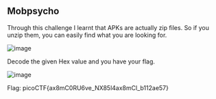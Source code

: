 ## Mobpsycho

Through this challenge I learnt that APKs are actually zip files. So if you unzip them, you can easily find what you are looking for.

![image](https://github.com/user-attachments/assets/3e9044c3-cca2-4423-8862-8008d03285b9)

Decode the given Hex value and you have your flag. 

![image](https://github.com/user-attachments/assets/ef486175-9793-477a-aa51-b2ae3bc78997)

Flag: picoCTF{ax8mC0RU6ve_NX85l4ax8mCl_b112ae57}
